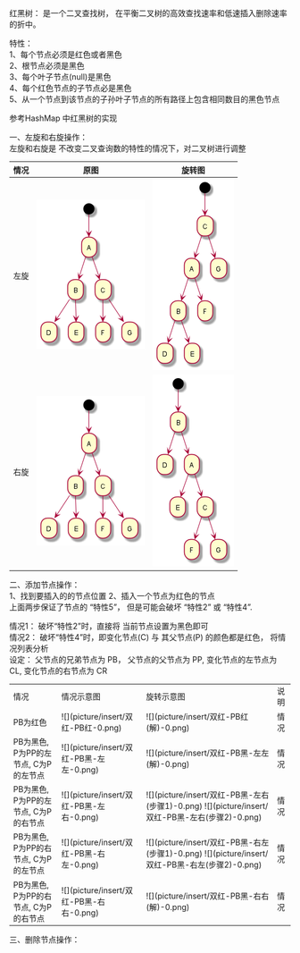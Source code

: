 红黑树： 是一个二叉查找树， 在平衡二叉树的高效查找速率和低速插入删除速率的折中。

特性：  
1、每个节点必须是红色或者黑色  
2、根节点必须是黑色  
3、每个叶子节点(null)是黑色  
4、每个红色节点的子节点必是黑色  
5、从一个节点到该节点的子孙叶子节点的所有路径上包含相同数目的黑色节点
 
参考HashMap 中红黑树的实现

一、左旋和右旋操作：  
左旋和右旋是 不改变二叉查询数的特性的情况下，对二叉树进行调整

| 情况 | 原图 | 旋转图 | 
| :----: | :----: | :----: | 
| 左旋 | ![原图](picture/原图-0.png)  | ![原图左旋](picture/原图左旋-0.png) |
| 右旋 | ![原图](picture/原图-0.png) | ![原图右旋](picture/原图右旋-0.png)|

 
二、添加节点操作：  
1、找到要插入的的节点位置
2、插入一个节点为红色的节点  
上面两步保证了节点的 “特性5”， 但是可能会破坏 “特性2” 或 “特性4”.

情况1： 破坏“特性2”时，直接将 当前节点设置为黑色即可  
情况2： 破坏“特性4”时，即变化节点(C) 与 其父节点(P) 的颜色都是红色，  将情况列表分析   
设定： 父节点的兄弟节点为 PB， 父节点的父节点为 PP, 变化节点的左节点为 CL, 变化节点的右节点为 CR

<table>
    <tr>
        <td> 情况 </td>
        <td> 情况示意图 </td>
        <td> 旋转示意图 </td>
        <td> 说明 </td>
    </tr>
   <tr>
           <td> PB为红色 </td>
           <td> ![](picture/insert/双红-PB红-0.png)</td>
           <td> ![](picture/insert/双红-PB红(解)-0.png) </td>
           <td> 情况 </td>
   </tr>

   <tr>
       <td> PB为黑色, P为PP的左节点, C为P的左节点 </td>
       <td> ![](picture/insert/双红-PB黑-左左-0.png)  </td>
       <td> ![](picture/insert/双红-PB黑-左左(解)-0.png)  </td>
       <td> 情况 </td>
   </tr>
   
   <tr>
       <td> PB为黑色, P为PP的左节点, C为P的右节点 </td>
       <td> ![](picture/insert/双红-PB黑-左右-0.png) </td>
       <td> ![](picture/insert/双红-PB黑-左右(步骤1)-0.png)   ![](picture/insert/双红-PB黑-左右(步骤2)-0.png) </td>
       <td> 情况 </td>
   </tr>
   
   <tr>
       <td> PB为黑色, P为PP的右节点, C为P的左节点 </td>
       <td> ![](picture/insert/双红-PB黑-右左-0.png) </td>
       <td> ![](picture/insert/双红-PB黑-右左(步骤1)-0.png)   ![](picture/insert/双红-PB黑-右左(步骤2)-0.png) </td>
       <td> 情况 </td>
   </tr>
       
   <tr>
       <td> PB为黑色, P为PP的右节点, C为P的右节点 </td>
       <td> ![](picture/insert/双红-PB黑-右右-0.png)  </td>
       <td> ![](picture/insert/双红-PB黑-右右(解)-0.png)  </td>
       <td> 情况 </td>
   </tr>
      
</table>


三、删除节点操作：

